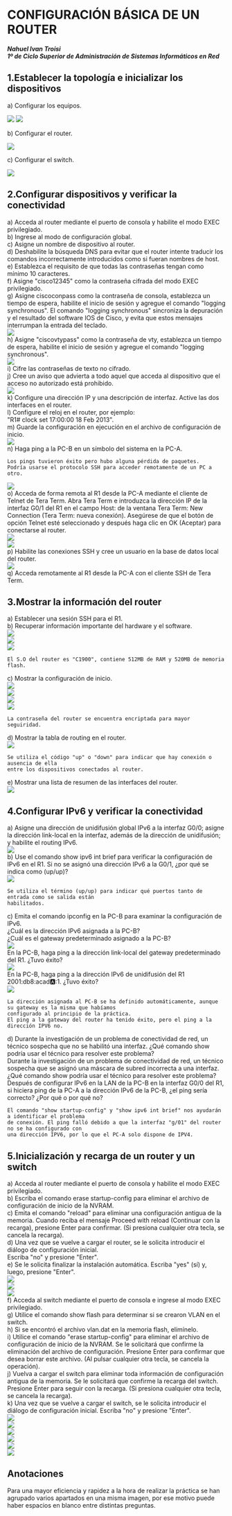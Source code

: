 # CONFIGURACIÓN BÁSICA DE UN ROUTER

***Nahuel Ivan Troisi*** 
<br>
***1º de Ciclo Superior de Administración de Sistemas Informáticos en Red*** 


## 1.Establecer la topología e inicializar los dispositivos
	
a) Configurar los equipos. <br>
	
<img src="https://github.com/Nahuel-Troisi/pni29_nahuel/blob/main/ut007/a1/img/1.1%20(1).png">
<img src="https://github.com/Nahuel-Troisi/pni29_nahuel/blob/main/ut007/a1/img/1.1%20(2).png">

b) Configurar el router. <br>

<img src="https://github.com/Nahuel-Troisi/pni29_nahuel/blob/main/ut007/a1/img/1.1%20(3).png">

c) Configurar el switch. <br>	
	
<img src="https://github.com/Nahuel-Troisi/pni29_nahuel/blob/main/ut007/a1/img/1.1%20(4).png">

## 2.Configurar dispositivos y verificar la conectividad

a) Acceda al router mediante el puerto de consola y habilite el modo EXEC privilegiado. <br>
b) Ingrese al modo de configuración global. <br>
c) Asigne un nombre de dispositivo al router. <br>
d) Deshabilite la búsqueda DNS para evitar que el router intente traducir los comandos incorrectamente
   introducidos como si fueran nombres de host. <br>
e) Establezca el requisito de que todas las contraseñas tengan como mínimo 10 caracteres. <br>
f) Asigne "cisco12345" como la contraseña cifrada del modo EXEC privilegiado. <br>
g) Asigne ciscoconpass como la contraseña de consola, establezca un tiempo de espera, habilite el inicio
   de sesión y agregue el comando "logging synchronous". El comando "logging synchronous" sincroniza
   la depuración y el resultado del software IOS de Cisco, y evita que estos mensajes interrumpan la
   entrada del teclado. <br>
<img src="https://github.com/Nahuel-Troisi/pni29_nahuel/blob/main/ut007/a1/img/2-ag.png"> <br>
h) Asigne "ciscovtypass" como la contraseña de vty, establezca un tiempo de espera, habilite el inicio de
   sesión y agregue el comando "logging synchronous". <br>
<img src="https://github.com/Nahuel-Troisi/pni29_nahuel/blob/main/ut007/a1/img/2-h.png"> <br>
i) Cifre las contraseñas de texto no cifrado. <br>
j) Cree un aviso que advierta a todo aquel que acceda al dispositivo que el acceso no autorizado está
   prohibido. <br>
<img src="https://github.com/Nahuel-Troisi/pni29_nahuel/blob/main/ut007/a1/img/2-hj.png"> <br>
k) Configure una dirección IP y una descripción de interfaz. Active las dos interfaces en el router. <br>
l) Configure el reloj en el router, por ejemplo: <br>
   "R1# clock set 17:00:00 18 Feb 2013". <br>
m) Guarde la configuración en ejecución en el archivo de configuración de inicio.<br>
<img src="https://github.com/Nahuel-Troisi/pni29_nahuel/blob/main/ut007/a1/img/2-km.png"> <br>
n) Haga ping a la PC-B en un símbolo del sistema en la PC-A.<br>
~~~
Los pings tuvieron éxito pero hubo alguna pérdida de paquetes. 
Podría usarse el protocolo SSH para acceder remotamente de un PC a otro. 
~~~
<img src="https://github.com/Nahuel-Troisi/pni29_nahuel/blob/main/ut007/a1/img/2.3%20(a).png"> <br>
o) Acceda de forma remota al R1 desde la PC-A mediante el cliente de Telnet de Tera Term.
   Abra Tera Term e introduzca la dirección IP de la interfaz G0/1 del R1 en el campo Host: de la ventana
   Tera Term: New Connection (Tera Term: nueva conexión). Asegúrese de que el botón de opción Telnet
   esté seleccionado y después haga clic en OK (Aceptar) para conectarse al router. <br>
<img src="https://github.com/Nahuel-Troisi/pni29_nahuel/blob/main/ut007/a1/img/2.3%20(b).png"> <br>
<img src="https://github.com/Nahuel-Troisi/pni29_nahuel/blob/main/ut007/a1/img/2.3%20(b2).png"> <br>
p) Habilite las conexiones SSH y cree un usuario en la base de datos local del router. <br>
<img src="https://github.com/Nahuel-Troisi/pni29_nahuel/blob/main/ut007/a1/img/2.4.png"> <br>
q) Acceda remotamente al R1 desde la PC-A con el cliente SSH de Tera Term. <br>

## 3.Mostrar la información del router

a) Establecer una sesión SSH para el R1. <br>
b) Recuperar información importante del hardware y el software. <br>
<img src="https://github.com/Nahuel-Troisi/pni29_nahuel/blob/main/ut007/a1/img/3.1%20(1).png"> <br>
<img src="https://github.com/Nahuel-Troisi/pni29_nahuel/blob/main/ut007/a1/img/3.1%20(2).png"> <br>
<img src="https://github.com/Nahuel-Troisi/pni29_nahuel/blob/main/ut007/a1/img/3.2.png"> <br>
~~~
El S.O del router es "C1900", contiene 512MB de RAM y 520MB de memoria flash. 
~~~
c) Mostrar la configuración de inicio. <br>
<img src="https://github.com/Nahuel-Troisi/pni29_nahuel/blob/main/ut007/a1/img/3.3%20(1).png"> <br>
<img src="https://github.com/Nahuel-Troisi/pni29_nahuel/blob/main/ut007/a1/img/3.3%20(2).png"> <br>
<img src="https://github.com/Nahuel-Troisi/pni29_nahuel/blob/main/ut007/a1/img/3.3%20(3).png"> <br>
<img src="https://github.com/Nahuel-Troisi/pni29_nahuel/blob/main/ut007/a1/img/3.3%20(4).png"> <br>
~~~
La contraseña del router se encuentra encriptada para mayor seguiridad. 
~~~
d) Mostrar la tabla de routing en el router. <br>
<img src="https://github.com/Nahuel-Troisi/pni29_nahuel/blob/main/ut007/a1/img/3.4.png"> <br>
~~~
Se utiliza el código "up" o "down" para indicar que hay conexión o ausencia de ella
entre los dispositivos conectados al router. 
~~~
e) Mostrar una lista de resumen de las interfaces del router. <br>
<img src="https://github.com/Nahuel-Troisi/pni29_nahuel/blob/main/ut007/a1/img/3.5.png"> <br>		

## 4.Configurar IPv6 y verificar la conectividad

a) Asigne una dirección de unidifusión global IPv6 a la interfaz G0/0; asigne la dirección link-local en la
   interfaz, además de la dirección de unidifusión; y habilite el routing IPv6. <br>
<img src="https://github.com/Nahuel-Troisi/pni29_nahuel/blob/main/ut007/a1/img/4.1%20(a).png"> <br>
b) Use el comando show ipv6 int brief para verificar la configuración de IPv6 en el R1.
   Si no se asignó una dirección IPv6 a la G0/1, ¿por qué se indica como (up/up)? <br>
<img src="https://github.com/Nahuel-Troisi/pni29_nahuel/blob/main/ut007/a1/img/4.1%20(b).png"> <br>
~~~
Se utiliza el término (up/up) para indicar qué puertos tanto de entrada como se salida están
habilitados. 
~~~
c) Emita el comando ipconfig en la PC-B para examinar la configuración de IPv6. <br>
   ¿Cuál es la dirección IPv6 asignada a la PC-B? <br>
   ¿Cuál es el gateway predeterminado asignado a la PC-B? <br>
<img src="https://github.com/Nahuel-Troisi/pni29_nahuel/blob/main/ut007/a1/img/4.1%20(c1).png"> <br>
   En la PC-B, haga ping a la dirección link-local del gateway predeterminado del R1. ¿Tuvo éxito? <br>
<img src="https://github.com/Nahuel-Troisi/pni29_nahuel/blob/main/ut007/a1/img/4.1%20(c2).png"> <br>
   En la PC-B, haga ping a la dirección IPv6 de unidifusión del R1 2001:db8:acad:a::1. ¿Tuvo éxito? <br>
<img src="https://github.com/Nahuel-Troisi/pni29_nahuel/blob/main/ut007/a1/img/4.1%20(c3).png"> <br>
~~~
La dirección asignada al PC-B se ha definido automáticamente, aunque su gateway es la misma que habíamos
configurado al principio de la práctica. 
El ping a la gateway del router ha tenido éxito, pero el ping a la dirección IPV6 no. 
~~~
d) Durante la investigación de un problema de conectividad de red, un técnico sospecha que no se habilitó una
  interfaz. ¿Qué comando show podría usar el técnico para resolver este problema? <br>
   Durante la investigación de un problema de conectividad de red, un técnico sospecha que se asignó una
   máscara de subred incorrecta a una interfaz. ¿Qué comando show podría usar el técnico para resolver este
   problema? <br>
   Después de configurar IPv6 en la LAN de la PC-B en la interfaz G0/0 del R1, si hiciera ping de la PC-A a la
   dirección IPv6 de la PC-B, ¿el ping sería correcto? ¿Por qué o por qué no? <br>
~~~
El comando "show startup-config" y "show ipv6 int brief" nos ayudarán a identificar el problema
de conexión. El ping falló debido a que la interfaz "g/01" del router no se ha configurado con
una dirección IPV6, por lo que el PC-A solo dispone de IPV4. 
~~~

## 5.Inicialización y recarga de un router y un switch

a) Acceda al router mediante el puerto de consola y habilite el modo EXEC privilegiado. <br>
b) Escriba el comando erase startup-config para eliminar el archivo de configuración de inicio de la
   NVRAM. <br>
c) Emita el comando "reload" para eliminar una configuración antigua de la memoria. Cuando reciba el
   mensaje Proceed with reload (Continuar con la recarga), presione Enter para confirmar. (Si presiona
   cualquier otra tecla, se cancela la recarga). <br>
d) Una vez que se vuelve a cargar el router, se le solicita introducir el diálogo de configuración inicial.<br>
   Escriba "no" y presione "Enter". <br>
e) Se le solicita finalizar la instalación automática. Escriba "yes" (sí) y, luego, presione "Enter". <br>
<img src="https://github.com/Nahuel-Troisi/pni29_nahuel/blob/main/ut007/a1/img/Apendice_1.png"> <br>
<img src="https://github.com/Nahuel-Troisi/pni29_nahuel/blob/main/ut007/a1/img/Apendice_1.1.png"> <br>
<img src="https://github.com/Nahuel-Troisi/pni29_nahuel/blob/main/ut007/a1/img/Apendice_1.2.png"> <br>
f) Acceda al switch mediante el puerto de consola e ingrese al modo EXEC privilegiado. <br>
g) Utilice el comando show flash para determinar si se crearon VLAN en el switch. <br>
h) Si se encontró el archivo vlan.dat en la memoria flash, elimínelo. <br>
i) Utilice el comando "erase startup-config" para eliminar el archivo de configuración de inicio de la
   NVRAM. Se le solicitará que confirme la eliminación del archivo de configuración. Presione Enter para
   confirmar que desea borrar este archivo. (Al pulsar cualquier otra tecla, se cancela la operación). <br> 
j) Vuelva a cargar el switch para eliminar toda información de configuración antigua de la memoria. Se le
   solicitará que confirme la recarga del switch. Presione Enter para seguir con la recarga. (Si presiona
   cualquier otra tecla, se cancela la recarga). <br>
k) Una vez que se vuelve a cargar el switch, se le solicita introducir el diálogo de configuración inicial.
   Escriba "no" y presione "Enter". <br>
<img src="https://github.com/Nahuel-Troisi/pni29_nahuel/blob/main/ut007/a1/img/Apendice_2.png"> <br>
<img src="https://github.com/Nahuel-Troisi/pni29_nahuel/blob/main/ut007/a1/img/Apendice_2.1.png"> <br>
<img src="https://github.com/Nahuel-Troisi/pni29_nahuel/blob/main/ut007/a1/img/Apendice_2.2.png"> <br>
<img src="https://github.com/Nahuel-Troisi/pni29_nahuel/blob/main/ut007/a1/img/Apendice_2.3.png"> <br>
<img src="https://github.com/Nahuel-Troisi/pni29_nahuel/blob/main/ut007/a1/img/Apendice_2.4.png"> <br>
<img src="https://github.com/Nahuel-Troisi/pni29_nahuel/blob/main/ut007/a1/img/Apendice_2.5.png"> <br>
	
## Anotaciones
Para una mayor eficiencia y rapidez a la hora de realizar la práctica se han agrupado varios apartados en una misma imagen, por ese
motivo puede haber espacios en blanco entre distintas preguntas. 


